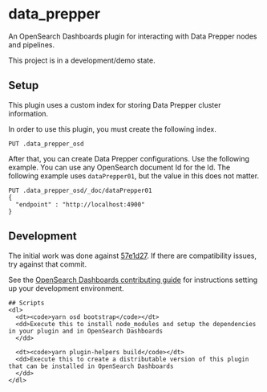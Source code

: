 # data_prepper

An OpenSearch Dashboards plugin for interacting with Data Prepper nodes and pipelines.

This project is in a development/demo state.


## Setup

This plugin uses a custom index for storing Data Prepper cluster information.

In order to use this plugin, you must create the following index.

```
PUT .data_prepper_osd
```

After that, you can create Data Prepper configurations.
Use the following example.
You can use any OpenSearch document Id for the Id. 
The following example uses `dataPrepper01`, but the value in this does not matter.

```
PUT .data_prepper_osd/_doc/dataPrepper01
{
  "endpoint" : "http://localhost:4900"
}
```


## Development

The initial work was done against [57e1d27](https://github.com/opensearch-project/OpenSearch-Dashboards/tree/57e1d27faddbf340205afa98dac25882a7d85e29).
If there are compatibility issues, try against that commit.

See the [OpenSearch Dashboards contributing guide](https://github.com/opensearch-project/OpenSearch-Dashboards/blob/main/CONTRIBUTING.md) 
for instructions setting up your development environment.

    ## Scripts
    <dl>
      <dt><code>yarn osd bootstrap</code></dt>
      <dd>Execute this to install node_modules and setup the dependencies in your plugin and in OpenSearch Dashboards
      </dd>

      <dt><code>yarn plugin-helpers build</code></dt>
      <dd>Execute this to create a distributable version of this plugin that can be installed in OpenSearch Dashboards
      </dd>
    </dl>

